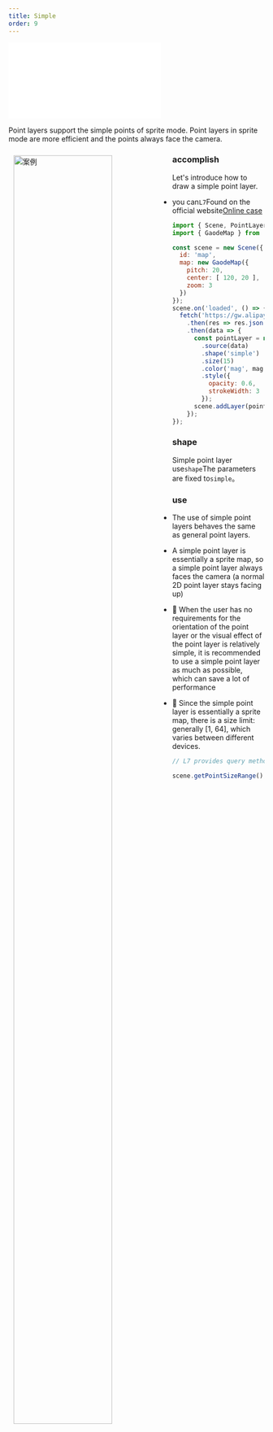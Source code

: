 ```yaml
---
title: Simple
order: 9
---
```


<embed src="@/docs/api/common/style.md"></embed>

Point layers support the simple points of sprite mode. Point layers in sprite mode are more efficient and the points always face the camera.

<div>
  <div style="width:60%;float:left; margin: 10px;">
    <img  width="80%" alt="案例" src='https://gw.alipayobjects.com/mdn/rms_816329/afts/img/A*dVFmQIKh5TUAAAAAAAAAAAAAARQnAQ'>
  </div>
</div>

### accomplish

Let's introduce how to draw a simple point layer.

- you can`L7`Found on the official website[Online case](/examples/point/simple#simple)

```javascript
import { Scene, PointLayer } from '@antv/l7';
import { GaodeMap } from '@antv/l7-extension-maps';

const scene = new Scene({
  id: 'map',
  map: new GaodeMap({
    pitch: 20,
    center: [ 120, 20 ],
    zoom: 3
  })
});
scene.on('loaded', () => {
  fetch('https://gw.alipayobjects.com/os/basement_prod/d3564b06-670f-46ea-8edb-842f7010a7c6.json')
    .then(res => res.json())
    .then(data => {
      const pointLayer = new PointLayer({})
        .source(data)
        .shape('simple')
        .size(15)
        .color('mag', mag =>  mag > 4.5 ? '#5B8FF9' : '#5CCEA1';)
        .style({
          opacity: 0.6,
          strokeWidth: 3
        });
      scene.addLayer(pointLayer);
    });
});
```

### shape

Simple point layer use`shape`The parameters are fixed to`simple`。

### use

- The use of simple point layers behaves the same as general point layers.

- A simple point layer is essentially a sprite map, so a simple point layer always faces the camera (a normal 2D point layer stays facing up)

- 🌟 When the user has no requirements for the orientation of the point layer or the visual effect of the point layer is relatively simple, it is recommended to use a simple point layer as much as possible, which can save a lot of performance

- 🌟 Since the simple point layer is essentially a sprite map, there is a size limit: generally \[1, 64], which varies between different devices.

```javascript
// L7 provides query methods for quick viewing

scene.getPointSizeRange(); // Float32Array - [min, max]
```
